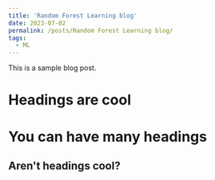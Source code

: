 ```yaml
---
title: 'Random Forest Learning blog'
date: 2023-07-02
permalink: /posts/Random Forest Learning blog/
tags:
  - ML
---
```


This is a sample blog post. 

Headings are cool
======

You can have many headings
======

Aren't headings cool?
------
